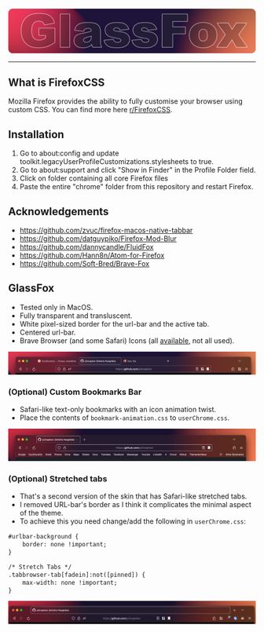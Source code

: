 ![](/media/glassfox.png)
<hr>

## What is FirefoxCSS
Mozilla Firefox provides the ability to fully customise your browser using custom CSS. You can find more here [r/FirefoxCSS](https://www.reddit.com/r/FirefoxCSS/).

## Installation
1. Go to about:config and update toolkit.legacyUserProfileCustomizations.stylesheets to true.
2. Go to about:support and click "Show in Finder" in the Profile Folder field.
3. Click on folder containing all core Firefox files
4. Paste the entire "chrome" folder from this repository and restart Firefox.

## Acknowledgements
- https://github.com/zvuc/firefox-macos-native-tabbar
- https://github.com/datguypiko/Firefox-Mod-Blur
- https://github.com/dannycandle/FluidFox
- https://github.com/Hann8n/Atom-for-Firefox
- https://github.com/Soft-Bred/Brave-Fox

## GlassFox
- Tested only in MacOS.
- Fully transparent and transluscent.
- White pixel-sized border for the url-bar and the active tab.
- Centered url-bar.
- Brave Browser (and some Safari) Icons (all [available](/firefoxcss/chrome/brave-icons/), not all used). 

![](/media/firefox.png)

### (Optional) Custom Bookmarks Bar
- Safari-like text-only bookmarks with an icon animation twist.
- Place the contents of `bookmark-animation.css` to `userChrome.css`.

![](/media/bookmark-animation.gif)

### (Optional) Stretched tabs
- That's a second version of the skin that has Safari-like stretched tabs.
- I removed URL-bar's border as I think it complicates the minimal aspect of the theme.
- To achieve this you need change/add the following in `userChrome.css`:
```
#urlbar-background {
    border: none !important;
}
```
```
/* Stretch Tabs */
.tabbrowser-tab[fadein]:not([pinned]) {
    max-width: none !important;
}
```

![](/media/stretch-tabs.gif)

